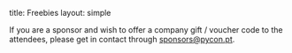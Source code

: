title: Freebies
layout: simple

If you are a sponsor and wish to offer a company gift / voucher code to the attendees, please get in contact through [sponsors@pycon.pt](mailto:sponsors@pycon.pt).
